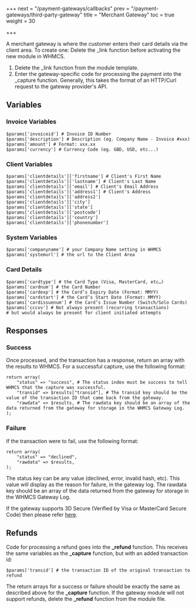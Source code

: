 +++
next = "/payment-gateways/callbacks"
prev = "/payment-gateways/third-party-gateway"
title = "Merchant Gateway"
toc = true
weight = 30

+++

A merchant gateway is where the customer enters their card details via the client area.
To create one: Delete the _link function before activating the new module in WHMCS.

1. Delete the _link function from the module template.
2. Enter the gateway-specific code for processing the payment into the _capture function.
Generally, this takes the format of an HTTP/Curl request to the gateway provider's API.

## Variables <a id="variables"></a>

### Invoice Variables <a id="invoice-variables"></a>
```
$params['invoiceid'] # Invoice ID Number
$params['description'] # Description (eg. Company Name - Invoice #xxx)
$params['amount'] # Format: xxx.xx
$params['currency'] # Currency Code (eg. GBD, USD, etc...)
```
### Client Variables <a id="client-variables"></a>
```
$params['clientdetails']['firstname'] # Client's First Name
$params['clientdetails']['lastname'] # Client's Last Name
$params['clientdetails']['email'] # Client's Email Address
$params['clientdetails']['address1'] # Client's Address
$params['clientdetails']['address2']
$params['clientdetails']['city']
$params['clientdetails']['state']
$params['clientdetails']['postcode']
$params['clientdetails']['country']
$params['clientdetails']['phonenumber']
```

### System Variables <a id="system-variables"></a>
```
$params['companyname'] # your Company Name setting in WHMCS
$params['systemurl'] # the url to the Client Area
```

### Card Details <a id="card-details"></a>
```
$params['cardtype'] # the Card Type (Visa, MasterCard, etc…)
$params['cardnum'] # the Card Number
$params['cardexp'] # the Card’s Expiry Date (Format: MMYY)
$params['cardstart'] # the Card’s Start Date (Format: MMYY)
$params['cardissuenum'] # the Card’s Issue Number (Switch/Solo Cards)
$params['cccvv'] # Not always present (recurring transactions)
# but would always be present for client initiated attempts
```

## Responses <a id="responses"></a>

### Success

Once processed, and the transaction has a response, return an array with the results to WHMCS.
For a successful capture, use the following format:

```
return array(
    "status" => "success", # The status index must be success to tell WHMCS that the capture was successful.
    "transid" => $results["transid"], # The transid key should be the value of the transaction ID that came back from the gateway.
    "rawdata" => $results, # The rawdata key should be an array of the data returned from the gateway for storage in the WHMCS Gateway Log.
);
```

### Failure


If the transaction were to fail, use the following format:

```
return array(
    "status" => "declined",
    "rawdata" => $results,
);
```

The status key can be any value (declined, error, invalid hash, etc).
This value will display as the reason for failure, in the gateway log.
The rawdata key should be an array of the data returned from the gateway for storage in the WHMCS Gateway Log.

If the gateway supports 3D Secure (Verified by Visa or MasterCard Secure Code) then please refer [here][3d-secure].

## Refunds <a id="refunds"></a>

Code for processing a refund goes into the **_refund** function.
This receives the same variables as the **_capture** function, but with an added transaction id:

```
$params['transid'] # the transaction ID of the original transaction to refund
```

The return arrays for a success or failure should be exactly the same as described above for the **_capture** function.
If the gateway module will not support refunds, delete the **_refund** function from the module file.

[3d-secure]: /provisioning-modules/3d-secure "3D Secure Process"
